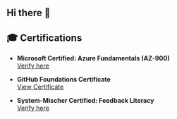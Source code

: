 ## Hi there 👋

## 🎓 Certifications

- **Microsoft Certified: Azure Fundamentals (AZ-900)**  
  [Verify here](https://learn.microsoft.com/api/credentials/share/en-us/saeidmirzaei/302A622D468D0F52?sharingId)

- **GitHub Foundations Certificate**  
  [View Certificate](https://learn.microsoft.com/api/credentials/share/en-us/saeidmirzaei/838651969281C5C3?sharingId)

- **System-Mischer Certified: Feedback Literacy**  
  [Verify here](https://www.linkedin.com/in/saeid-mirzaei/details/certifications/)

<!--
**SaMirzaei/samirzaei** is a ✨ _special_ ✨ repository because its `README.md` (this file) appears on your GitHub profile.

Here are some ideas to get you started:

- 🔭 I’m currently working on ...
- 🌱 I’m currently learning ...
- 👯 I’m looking to collaborate on ...
- 🤔 I’m looking for help with ...
- 💬 Ask me about ...
- 📫 How to reach me: ...
- 😄 Pronouns: ...
- ⚡ Fun fact: ...
-->
